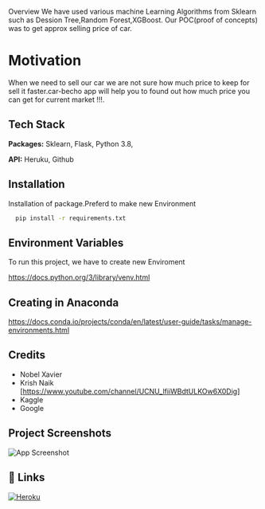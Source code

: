  Overview
We have used various machine Learning Algorithms from Sklearn such as Dession Tree,Random Forest,XGBoost.
Our POC(proof of concepts) was to get approx selling price of car.

# Motivation
When we need to sell our car we are not sure how much price to keep for sell it faster.car-becho app will help you to found out how much price you can get for current market !!!.






## Tech Stack

**Packages:** Sklearn, Flask, Python 3.8, 

**API:** Heruku, Github

  
## Installation

Installation of package.Preferd to make new Environment

```bash
  pip install -r requirements.txt
```
    
## Environment Variables

To run this project, we have to create new Enviroment

https://docs.python.org/3/library/venv.html

  ## Creating in Anaconda
  https://docs.conda.io/projects/conda/en/latest/user-guide/tasks/manage-environments.html

  
## Credits

- Nobel Xavier
- Krish Naik [https://www.youtube.com/channel/UCNU_lfiiWBdtULKOw6X0Dig]
- Kaggle
- Google

  
## Project Screenshots

![App Screenshot](car-becho.gif)

  
## 🔗 Links
[![Heroku](https://img.shields.io/badge/Heroku-Car--Becho-yellowgreen?style=for-the-badge&logo=ko-fi&logoColor=white)](https://car-price-001.herokuapp.com/)

